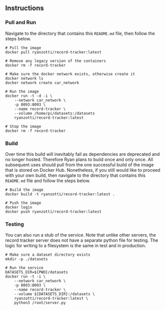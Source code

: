 ## Instructions

### Pull and Run

Navigate to the directory that contains this `README.md` file, then follow the steps below.

	# Pull the image
	docker pull ryanzotti/record-tracker:latest
	
	# Remove any legacy version of the containers
	docker rm -f record-tracker

	# Make sure the docker network exists, otherwise create it
	docker network ls
	docker network create car_network

	# Run the image
	docker run -t -d -i \
		--network car_network \
		-p 8093:8093 \
		--name record-tracker \
		--volume /home/pi/datasets:/datasets
		ryanzotti/record-tracker:latest

	# Stop the image
	docker rm -f record-tracker

### Build

Over time this build will inevitably fail as dependencies are deprecated and no longer hosted. Therefore Ryan plans to build once and only once. All subsequent uses should pull from the one successful build of the image that is stored on Docker Hub. Nonetheless, if you still would like to proceed with your own build, then navigate to the directory that contains this `README.md` file and follow the steps below.

	# Build the image
	docker build -t ryanzotti/record-tracker:latest .
	
	# Push the image
	docker login
	docker push ryanzotti/record-tracker:latest


### Testing

You can also run a stub of the service. Note that unlike other servers, the record tracker server does not have a separate python file for testing. The logic for writing to a filesystem is the same in test and in production. 

	# Make sure a dataset directory exists
	mkdir -p ./datasets
	
	# Run the service
	DATASETS_DIR=${PWD}/datasets
	docker run -t -i \
		--network car_network \
		-p 8093:8093 \
		--name record-tracker \
		--volume ${DATASETS_DIR}:/datasets \
		ryanzotti/record-tracker:latest \
		python3 /root/server.py